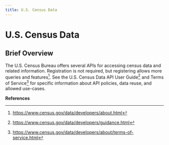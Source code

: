```yaml
---
title: U.S. Census Data
---
```


<!--- sectionauthor
Vincent F. Scalfani | vfscalfani@ua.edu>
-->

# U.S. Census Data

## Brief Overview

The U.S. Census Bureau offers several APIs for accessing census data and
related information. Registration is not required, but registering
allows more queries and features[^1]. See the U.S. Census Data API User
Guide[^2] and Terms of Service[^3] for specific information about API
policies, data reuse, and allowed use-cases.

**References**

[^1]: <https://www.census.gov/data/developers/about.html>

[^2]: <https://www.census.gov/data/developers/guidance.html>

[^3]: <https://www.census.gov/data/developers/about/terms-of-service.html>
